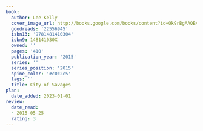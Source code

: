 ```yaml
---
book:
  author: Lee Kelly
  cover_image_url: http://books.google.com/books/content?id=Qk9rBgAAQBAJ&printsec=frontcover&img=1&zoom=1&edge=curl&source=gbs_api
  goodreads: '22556945'
  isbn13: '9781481410304'
  isbn9: 148141030X
  owned: ''
  pages: '410'
  publication_year: '2015'
  series: ''
  series_position: '2015'
  spine_color: '#c0c2c5'
  tags: ''
  title: City of Savages
plan:
  date_added: 2023-01-01
review:
  date_read:
  - 2015-05-25
  rating: 3
---
```

